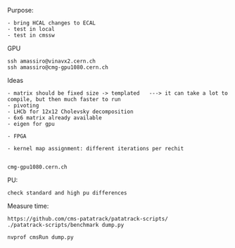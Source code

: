 Purpose:

    - bring HCAL changes to ECAL
    - test in local
    - test in cmssw
    
GPU

    ssh amassiro@vinavx2.cern.ch
    ssh amassiro@cmg-gpu1080.cern.ch

    
Ideas
    
    - matrix should be fixed size -> templated   ---> it can take a lot to compile, but then much faster to run
    - pivoting
    - LHCb for 12x12 Cholevsky decomposition
    - 6x6 matrix already available
    - eigen for gpu
    
    - FPGA
    
    - kernel map assignment: different iterations per rechit
    

    cmg-gpu1080.cern.ch
    
    
    
PU:

    check standard and high pu differences
    

Measure time:

    https://github.com/cms-patatrack/patatrack-scripts/
    ./patatrack-scripts/benchmark dump.py
    
    nvprof cmsRun dump.py
    
    